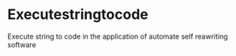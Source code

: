 # Executestringtocode
Execute string to code in the application of automate self reawriting software 
